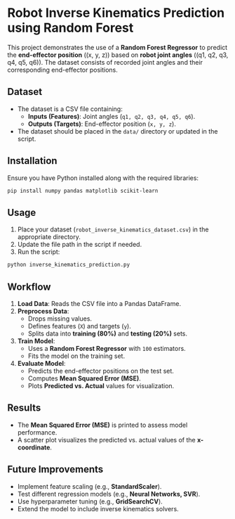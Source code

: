 # **Robot Inverse Kinematics Prediction using Random Forest**

This project demonstrates the use of a **Random Forest Regressor** to predict the **end-effector position** \((x, y, z)\) based on **robot joint angles** \((q1, q2, q3, q4, q5, q6)\). The dataset consists of recorded joint angles and their corresponding end-effector positions.

## **Dataset**
- The dataset is a CSV file containing:
  - **Inputs (Features)**: Joint angles \(`q1, q2, q3, q4, q5, q6`\).
  - **Outputs (Targets)**: End-effector position \(`x, y, z`\).
- The dataset should be placed in the `data/` directory or updated in the script.

## **Installation**
Ensure you have Python installed along with the required libraries:

```bash
pip install numpy pandas matplotlib scikit-learn
```

## **Usage**
1. Place your dataset (`robot_inverse_kinematics_dataset.csv`) in the appropriate directory.
2. Update the file path in the script if needed.
3. Run the script:

```bash
python inverse_kinematics_prediction.py
```

## **Workflow**
1. **Load Data**: Reads the CSV file into a Pandas DataFrame.
2. **Preprocess Data**:
   - Drops missing values.
   - Defines features (`X`) and targets (`y`).
   - Splits data into **training (80%)** and **testing (20%)** sets.
3. **Train Model**:
   - Uses a **Random Forest Regressor** with `100` estimators.
   - Fits the model on the training set.
4. **Evaluate Model**:
   - Predicts the end-effector positions on the test set.
   - Computes **Mean Squared Error (MSE)**.
   - Plots **Predicted vs. Actual** values for visualization.

## **Results**
- The **Mean Squared Error (MSE)** is printed to assess model performance.
- A scatter plot visualizes the predicted vs. actual values of the **x-coordinate**.

## **Future Improvements**
- Implement feature scaling (e.g., **StandardScaler**).
- Test different regression models (e.g., **Neural Networks, SVR**).
- Use hyperparameter tuning (e.g., **GridSearchCV**).
- Extend the model to include inverse kinematics solvers.

